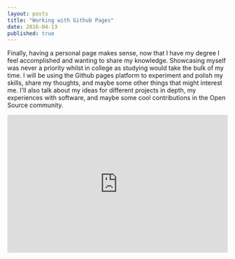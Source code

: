 ```yaml
---
layout: posts
title: "Working with Github Pages"
date: 2016-04-13
published: true
---
```


Finally, having a personal page makes sense,
 now that I have my degree I feel accomplished and wanting to
 share my knowledge.
 Showcasing myself was never a priority whilst in college as
 studying would take the bulk of my time.
 I will be using the Github pages platform to experiment and
 polish my skills, share my thoughts, and maybe some other things
 that might interest me.
 I'll also talk about my ideas for different projects in depth,
 my experiences with software,
 and maybe some cool contributions in the Open Source community.

<iframe src="https://www.podbean.com/media/player/fe88t-698f4f?from=site&vjs=1&skin=1&fonts=Helvetica&auto=0&download=0" height="315" width="100%" frameborder="0" scrolling="no" data-name="pb-iframe-player"></iframe>
